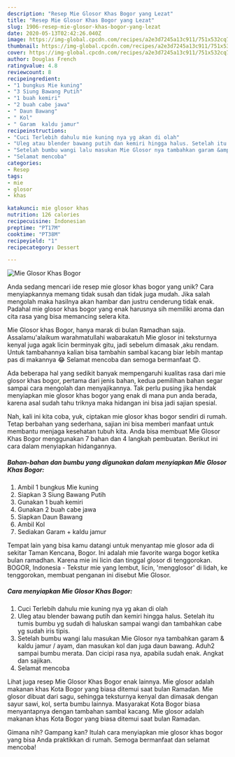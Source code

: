 ```yaml
---
description: "Resep Mie Glosor Khas Bogor yang Lezat"
title: "Resep Mie Glosor Khas Bogor yang Lezat"
slug: 1906-resep-mie-glosor-khas-bogor-yang-lezat
date: 2020-05-13T02:42:26.040Z
image: https://img-global.cpcdn.com/recipes/a2e3d7245a13c911/751x532cq70/mie-glosor-khas-bogor-foto-resep-utama.jpg
thumbnail: https://img-global.cpcdn.com/recipes/a2e3d7245a13c911/751x532cq70/mie-glosor-khas-bogor-foto-resep-utama.jpg
cover: https://img-global.cpcdn.com/recipes/a2e3d7245a13c911/751x532cq70/mie-glosor-khas-bogor-foto-resep-utama.jpg
author: Douglas French
ratingvalue: 4.8
reviewcount: 8
recipeingredient:
- "1 bungkus Mie kuning"
- "3 Siung Bawang Putih"
- "1 buah kemiri"
- "2 buah cabe jawa"
- " Daun Bawang"
- " Kol"
- " Garam  kaldu jamur"
recipeinstructions:
- "Cuci Terlebih dahulu mie kuning nya yg akan di olah"
- "Uleg atau blender bawang putih dan kemiri hingga halus. Setelah itu tumis bumbu yg sudah di haluskan sampai wangi dan tambahkan cabe yg sudah iris tipis."
- "Setelah bumbu wangi lalu masukan Mie Glosor nya tambahkan garam &amp; kaldu jamur / ayam, dan masukan kol dan juga daun bawang. Aduh2 sampai bumbu merata. Dan cicipi rasa nya, apabila sudah enak. Angkat dan sajikan."
- "Selamat mencoba"
categories:
- Resep
tags:
- mie
- glosor
- khas

katakunci: mie glosor khas 
nutrition: 126 calories
recipecuisine: Indonesian
preptime: "PT17M"
cooktime: "PT38M"
recipeyield: "1"
recipecategory: Dessert

---
```



![Mie Glosor Khas Bogor](https://img-global.cpcdn.com/recipes/a2e3d7245a13c911/751x532cq70/mie-glosor-khas-bogor-foto-resep-utama.jpg)

Anda sedang mencari ide resep mie glosor khas bogor yang unik? Cara menyiapkannya memang tidak susah dan tidak juga mudah. Jika salah mengolah maka hasilnya akan hambar dan justru cenderung tidak enak. Padahal mie glosor khas bogor yang enak harusnya sih memiliki aroma dan cita rasa yang bisa memancing selera kita.

Mie Glosor khas Bogor, hanya marak di bulan Ramadhan saja. Assalamu&#39;alaikum warahmatullahi wabarakatuh Mie glosor ini teksturnya kenyal juga agak licin berminyak gitu, jadi sebelum dimasak ,aku rendam. Untuk tambahannya kalian bisa tambahin sambal kacang biar lebih mantap pas di makannya 😂 Selamat mencoba dan semoga bermanfaat 😊.

Ada beberapa hal yang sedikit banyak mempengaruhi kualitas rasa dari mie glosor khas bogor, pertama dari jenis bahan, kedua pemilihan bahan segar sampai cara mengolah dan menyajikannya. Tak perlu pusing jika hendak menyiapkan mie glosor khas bogor yang enak di mana pun anda berada, karena asal sudah tahu triknya maka hidangan ini bisa jadi sajian spesial.


Nah, kali ini kita coba, yuk, ciptakan mie glosor khas bogor sendiri di rumah. Tetap berbahan yang sederhana, sajian ini bisa memberi manfaat untuk membantu menjaga kesehatan tubuh kita. Anda bisa membuat Mie Glosor Khas Bogor menggunakan 7 bahan dan 4 langkah pembuatan. Berikut ini cara dalam menyiapkan hidangannya.

<!--inarticleads1-->

##### Bahan-bahan dan bumbu yang digunakan dalam menyiapkan Mie Glosor Khas Bogor:

1. Ambil 1 bungkus Mie kuning
1. Siapkan 3 Siung Bawang Putih
1. Gunakan 1 buah kemiri
1. Gunakan 2 buah cabe jawa
1. Siapkan  Daun Bawang
1. Ambil  Kol
1. Sediakan  Garam + kaldu jamur


Tempat lain yang bisa kamu datangi untuk menyantap mie glosor ada di sekitar Taman Kencana, Bogor. Ini adalah mie favorite warga bogor ketika bulan ramadhan. Karena mie ini licin dan tinggal glosor di tenggorokan. BOGOR, Indonesia - Tekstur mie yang lembut, licin, &#39;mengglosor&#39; di lidah, ke tenggorokan, membuat penganan ini disebut Mie Glosor. 

<!--inarticleads2-->

##### Cara menyiapkan Mie Glosor Khas Bogor:

1. Cuci Terlebih dahulu mie kuning nya yg akan di olah
1. Uleg atau blender bawang putih dan kemiri hingga halus. Setelah itu tumis bumbu yg sudah di haluskan sampai wangi dan tambahkan cabe yg sudah iris tipis.
1. Setelah bumbu wangi lalu masukan Mie Glosor nya tambahkan garam &amp; kaldu jamur / ayam, dan masukan kol dan juga daun bawang. Aduh2 sampai bumbu merata. Dan cicipi rasa nya, apabila sudah enak. Angkat dan sajikan.
1. Selamat mencoba


Lihat juga resep Mie Glosor Khas Bogor enak lainnya. Mie glosor adalah makanan khas Kota Bogor yang biasa ditemui saat bulan Ramadan. Mie glosor dibuat dari sagu, sehingga teksturnya kenyal dan dimasak dengan sayur sawi, kol, serta bumbu lainnya. Masyarakat Kota Bogor biasa menyantapnya dengan tambahan sambal kacang. Mie glosor adalah makanan khas Kota Bogor yang biasa ditemui saat bulan Ramadan. 

Gimana nih? Gampang kan? Itulah cara menyiapkan mie glosor khas bogor yang bisa Anda praktikkan di rumah. Semoga bermanfaat dan selamat mencoba!
